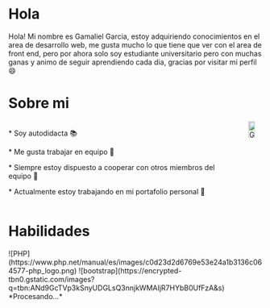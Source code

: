 # Hola <Desarrolladores/>
Hola! Mi nombre es Gamaliel Garcia, estoy adquiriendo conocimientos en el area de desarrollo web, me gusta mucho lo que tiene que ver con el area 
de front end, pero por ahora solo soy estudiante universitario pero con muchas ganas y animo de seguir aprendiendo cada dia, gracias por visitar mi perfil 😄

# Sobre mi 
<div style="display: flex;">
  <div>
    <p>* Soy autodidacta 📚</p>
    <p>* Me gusta trabajar en equipo 🤝</p>
    <p>* Siempre estoy dispuesto a cooperar con otros miembros del equipo 🤝</p>
    <p>* Actualmente estoy trabajando en mi portafolio personal 🔭</p>
  </div>
  <div>
    <img width="45%" align="right" alt="Github" src="https://raw.githubusercontent.com/onimur/.github/master/.resources/git-header.svg" style="max-width: 100%;">
  </div>
</div>

# Habilidades
<div>
  ![PHP](https://www.php.net/manual/es/images/c0d23d2d6769e53e24a1b3136c064577-php_logo.png)
![bootstrap](https://encrypted-tbn0.gstatic.com/images?q=tbn:ANd9GcTVp3kSnyUDGLsQ3nnjkWMAIjR7HYbB0UfFzA&s)
</div>
*Procesando...*
